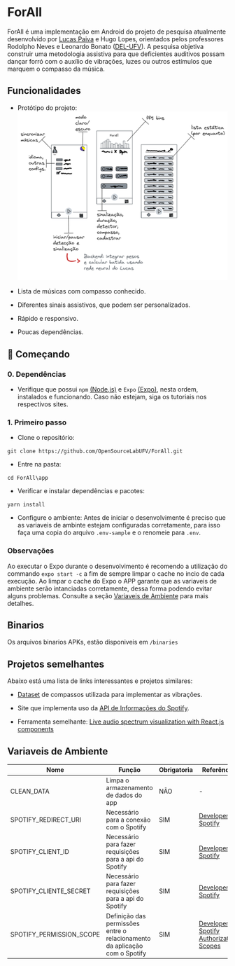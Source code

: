 # ForAll

ForAll é uma implementação em Android do projeto de pesquisa atualmente desenvolvido por [Lucas Paiva](https://github.com/lucas-fpaiva) e Hugo Lopes, orientados pelos professores Rodolpho Neves e Leonardo Bonato ([DEL-UFV](https://del.ufv.br/docentes-2/)). A pesquisa objetiva construir uma metodologia assistiva para que deficientes auditivos possam dançar forró com o auxílio de vibrações, luzes ou outros estímulos que marquem o compasso da música.

## Funcionalidades

- Protótipo do projeto:
![Prototipo excalidraw da ui e requerimentos do projeto](https://raw.githubusercontent.com/OpenSourceLabUFV/ForAll/v0/prototipo_rapido.png)


- Lista de músicas com compasso conhecido.
- Diferentes sinais assistivos, que podem ser personalizados.
- Rápido e responsivo.
- Poucas dependências.

## 🚀 Começando

### 0. Dependências
- Verifique que possui ```npm``` [(Node.js)](https://nodejs.org/en/) e ```Expo``` [(Expo)](https://expo.dev/), nesta ordem, instalados e funcionando. Caso não estejam, siga os tutoriais nos respectivos sites.

### 1. Primeiro passo

- Clone o repositório:
```
git clone https://github.com/OpenSourceLabUFV/ForAll.git
```

- Entre na pasta:
```
cd ForAll\app
```

- Verificar e instalar dependências e pacotes:
```
yarn install
```

- Configure o ambiente:
Antes de iniciar o desenvolvimente é preciso que as variaveis de ambinte estejam configuradas corretamente, para isso faça uma copia do arquivo ```.env-sample``` e o renomeie para ```.env```. 

### Observações
Ao executar o Expo durante o desenvolvimento é recomendo a utilização do commando ```expo start -c``` a fim de sempre limpar o cache no incio de cada execução. Ao limpar o cache do Expo o APP garante que as variaveis de ambiente serão intanciadas corretamente, dessa forma podendo evitar alguns problemas. Consulte a seção [Variaveis de Ambiente](#Variaveis-de-Ambiente) para mais detalhes.


## Binarios
Os arquivos binarios APKs, estão disponiveis em ```/binaries```

## Projetos semelhantes

Abaixo está uma lista de links interessantes e projetos similares:

- [Dataset](https://github.com/lucas-fpaiva/Forroset) de compassos utilizada para implementar as vibrações.

- Site que implementa uso da [API de Informações do Spotify](https://glitch.com/edit/#!/spotify-audio-analysis).

- Ferramenta semelhante: [Live audio spectrum visualization with React.js components](
https://github.com/matt-eric/web-audio-fft-visualization-with-react-hooks.git)

## Variaveis de Ambiente

|Nome   |Função   |Obrigatoria | Referência
|---|---|---|---|
|  CLEAN_DATA | Limpa o armazenamento de dados do app  |  NÃO | - |
|  SPOTIFY_REDIRECT_URI | Necessário para a conexão com o Spotify | SIM | [Developer Spotify](https://developer.spotify.com/)
|  SPOTIFY_CLIENT_ID |  Necessário para fazer requisições para a api do Spotify | SIM | [Developer Spotify](https://developer.spotify.com/)
|  SPOTIFY_CLIENTE_SECRET |  Necessário para fazer requisições para a api do Spotify | SIM | [Developer Spotify](https://developer.spotify.com/)
|  SPOTIFY_PERMISSION_SCOPE |  Definição das permissões entre o relacionamento da aplicação com o Spotify | SIM | [Developer Spotify Authorization Scopes](https://developer.spotify.com/documentation/general/guides/authorization/scopes/)
